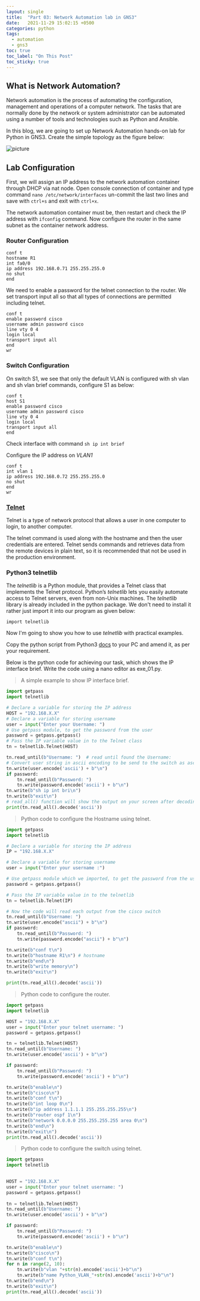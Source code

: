 ```yaml
---
layout: single
title:  "Part 03: Network Automation lab in GNS3"
date:   2021-11-29 15:02:15 +0500
categories: python
tags: 
  - automation
  - gns3
toc: true
toc_label: "On This Post"
toc_sticky: true
---
```


## What is Network Automation?
Network automation is the process of automating the configuration, management and operations of a computer network. The tasks that are normally done by the network or system administrator can be automated using a number of tools and technologies such as Python and Ansible.

In this blog, we are going to set up Network Automation hands-on lab for Python in GNS3. Create the simple topology as the figure below:

![picture](/assets/images/network_automation.png)

## Lab Configuration

First, we will assign an IP address to the network automation container through DHCP via nat node. Open console connection of container and type command `nano /etc/network/interfaces` un-commit the last two lines and save with `ctrl+s` and exit with `ctrl+x`.

The network automation container must be, then restart and check the IP address with `ifconfig` command. Now configure the router in the same subnet as the container network address.

### Router Configuration

```console
conf t
hostname R1
int fa0/0
ip address 192.168.0.71 255.255.255.0
no shut
end
```

We need to enable a password for the telnet connection to the router. We set transport input all so that all types of connections are permitted including telnet.

```console
conf t
enable password cisco
username admin password cisco
line vty 0 4
login local
transport input all
end
wr
```

### Switch Configuration

On switch S1, we see that only the default VLAN is configured with sh vlan and sh vlan brief commands, configure S1 as below:

```console
conf t
host S1
enable password cisco
username admin password cisco
line vty 0 4
login local
transport input all
end
```

Check interface with command `sh ip int brief`

Configure the IP address on _VLAN1_

```console
conf t
int vlan 1
ip address 192.168.0.72 255.255.255.0
no shut
end
wr
```

### [Telnet](https://datatracker.ietf.org/doc/html/rfc854.html)

Telnet is a type of network protocol that allows a user in one computer to login, to another computer.

The telnet command is used along with the hostname and then the user credentials are entered. Telnet sends commands and retrieves data from the remote devices in plain text, so it is recommended that not be used in the production environment.

### Python3 telnetlib

The _telnetlib_ is a Python module, that provides a Telnet class that implements the Telnet protocol. Python’s _telnetlib_ lets you easily automate access to Telnet servers, even from non-Unix machines. The _telnetlib_ library is already included in the python package. We don't need to install it rather just import it into our program as given below:

`import telnetlib`

Now I'm going to show you how to use _telnetlib_ with practical examples.

Copy the python script from Python3 [docs](https://docs.python.org/3/library/telnetlib.html) to your PC and amend it, as per your requirement.

Below is the python code for achieving our task, which shows the IP interface brief. Write the code using a nano editor as exe_01.py.

> A simple example to show IP interface brief.

```python
import getpass
import telnetlib

# Declare a variable for storing the IP address
HOST = "192.168.X.X"
# Declare a variable for storing username
user = input("Enter your Username: ")
# Use getpass module, to get the password from the user
password = getpass.getpass()
# Pass the IP variable value in to the Telnet class
tn = telnetlib.Telnet(HOST)

tn.read_until(b"Username: ")  # read until found the Username:
# Convert user string in ascii encoding to be send to the switch as ascii characters
tn.write(user.encode('ascii') + b"\n")
if password:
    tn.read_until(b"Password: ")
    tn.write(password.encode('ascii') + b"\n")
tn.write(b"sh ip int bri\n")
tn.write(b"exit\n")
# read_all() function will show the output on your screen after decoding the ascii to unicode
print(tn.read_all().decode('ascii'))
```

> Python code to configure the Hostname using telnet.

```py
import getpass
import telnetlib

# Declare a variable for storing the IP address
IP = "192.168.X.X"

# Declare a variable for storing username
user = input("Enter your username :")

# Use getpass module which we imported, to get the password from the user
password = getpass.getpass()

# Pass the IP variable value in to the telnetlib
tn = telnetlib.Telnet(IP)

# Now the code will read each output from the cisco switch 
tn.read_until(b"Username: ")
tn.write(user.encode("ascii") + b"\n")
if password:
    tn.read_until(b"Password: ")
    tn.write(password.encode("ascii") + b"\n")

tn.write(b"conf t\n")
tn.write(b"hostname R1\n") # hostname
tn.write(b"end\n")
tn.write(b"write memory\n")
tn.write(b"exit\n")

print(tn.read_all().decode('ascii'))
```

> Python code to configure the router.

```python
import getpass
import telnetlib

HOST = "192.168.X.X"
user = input("Enter your telnet username: ")
password = getpass.getpass()

tn = telnetlib.Telnet(HOST)
tn.read_until(b"Username: ")
tn.write(user.encode('ascii') + b"\n")

if password:
    tn.read_until(b"Password: ")
    tn.write(password.encode('ascii') + b"\n")

tn.write(b"enable\n")
tn.write(b"cisco\n")
tn.write(b"conf t\n")
tn.write(b"int loop 0\n")
tn.write(b"ip address 1.1.1.1 255.255.255.255\n")
tn.write(b"router ospf 1\n")
tn.write(b"network 0.0.0.0 255.255.255.255 area 0\n")
tn.write(b"end\n")
tn.write(b"exit\n")
print(tn.read_all().decode('ascii'))
```

> Python code to configure the switch using telnet.

```python
import getpass
import telnetlib

 
HOST = "192.168.X.X"
user = input("Enter your telnet username: ")
password = getpass.getpass()
 
tn = telnetlib.Telnet(HOST)
tn.read_until(b"Username: ")
tn.write(user.encode('ascii') + b"\n")

if password:
    tn.read_until(b"Password: ")
    tn.write(password.encode('ascii') + b"\n")

tn.write(b"enable\n")
tn.write(b"cisco\n")
tn.write(b"conf t\n")
for n in range(2, 10):
    tn.write(b"vlan "+str(n).encode('ascii')+b"\n")
    tn.write(b"name Python_VLAN_"+str(n).encode('ascii')+b"\n")
tn.write(b"end\n")
tn.write(b"exit\n")
print(tn.read_all().decode('ascii'))
```
